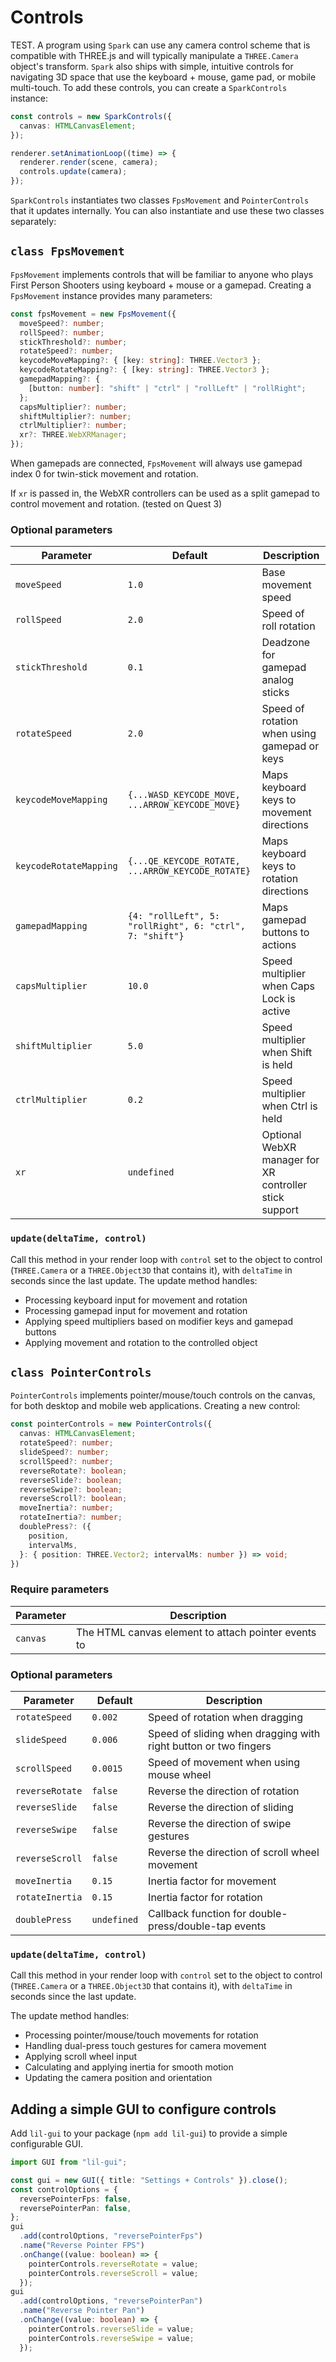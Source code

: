 # Controls

TEST. A program using `Spark` can use any camera control scheme that is compatible with THREE.js and will typically manipulate a `THREE.Camera` object's transform. `Spark` also ships with simple, intuitive controls for navigating 3D space that use the keyboard + mouse, game pad, or mobile multi-touch. To add these controls, you can create a `SparkControls` instance:

```typescript
const controls = new SparkControls({
  canvas: HTMLCanvasElement;
});

renderer.setAnimationLoop((time) => {
  renderer.render(scene, camera);
  controls.update(camera);
});
```

`SparkControls` instantiates two classes `FpsMovement` and `PointerControls` that it updates internally. You can also instantiate and use these two classes separately:

## `class FpsMovement`

`FpsMovement` implements controls that will be familiar to anyone who plays First Person Shooters using keyboard + mouse or a gamepad. Creating a `FpsMovement` instance provides many parameters:

```typescript
const fpsMovement = new FpsMovement({
  moveSpeed?: number;
  rollSpeed?: number;
  stickThreshold?: number;
  rotateSpeed?: number;
  keycodeMoveMapping?: { [key: string]: THREE.Vector3 };
  keycodeRotateMapping?: { [key: string]: THREE.Vector3 };
  gamepadMapping?: {
    [button: number]: "shift" | "ctrl" | "rollLeft" | "rollRight";
  };
  capsMultiplier?: number;
  shiftMultiplier?: number;
  ctrlMultiplier?: number;
  xr?: THREE.WebXRManager;
});
```
When gamepads are connected, `FpsMovement` will always use gamepad index 0 for twin-stick movement and rotation.

If `xr` is passed in, the WebXR controllers can be used as a split gamepad to control movement and rotation. (tested on Quest 3)

### Optional parameters

| Parameter | Default | Description |
|-----------|---------|-------------|
| `moveSpeed` | `1.0` | Base movement speed |
| `rollSpeed` | `2.0` | Speed of roll rotation |
| `stickThreshold` | `0.1` | Deadzone for gamepad analog sticks |
| `rotateSpeed` | `2.0` | Speed of rotation when using gamepad or keys |
| `keycodeMoveMapping` | `{...WASD_KEYCODE_MOVE, ...ARROW_KEYCODE_MOVE}` | Maps keyboard keys to movement directions |
| `keycodeRotateMapping` | `{...QE_KEYCODE_ROTATE, ...ARROW_KEYCODE_ROTATE}` | Maps keyboard keys to rotation directions |
| `gamepadMapping` | `{4: "rollLeft", 5: "rollRight", 6: "ctrl", 7: "shift"}` | Maps gamepad buttons to actions |
| `capsMultiplier` | `10.0` | Speed multiplier when Caps Lock is active |
| `shiftMultiplier` | `5.0` | Speed multiplier when Shift is held |
| `ctrlMultiplier` | `0.2` | Speed multiplier when Ctrl is held |
| `xr` | `undefined` | Optional WebXR manager for XR controller stick support

### `update(deltaTime, control)`

Call this method in your render loop with `control` set to the object to control (`THREE.Camera` or a `THREE.Object3D` that contains it), with `deltaTime` in seconds since the last update.
The update method handles:

- Processing keyboard input for movement and rotation
- Processing gamepad input for movement and rotation
- Applying speed multipliers based on modifier keys and gamepad buttons
- Applying movement and rotation to the controlled object


## `class PointerControls`

`PointerControls` implements pointer/mouse/touch controls on the canvas, for both desktop and mobile web applications. Creating a new control:
```typescript
const pointerControls = new PointerControls({
  canvas: HTMLCanvasElement;
  rotateSpeed?: number;
  slideSpeed?: number;
  scrollSpeed?: number;
  reverseRotate?: boolean;
  reverseSlide?: boolean;
  reverseSwipe?: boolean;
  reverseScroll?: boolean;
  moveInertia?: number;
  rotateInertia?: number;
  doublePress?: ({
    position,
    intervalMs,
  }: { position: THREE.Vector2; intervalMs: number }) => void;
})
```

### Require parameters

| Parameter | Description |
|-----------|-------------|
| `canvas` | The HTML canvas element to attach pointer events to |

### Optional parameters

| Parameter | Default | Description |
|-----------|---------|-------------|
| `rotateSpeed` | `0.002` | Speed of rotation when dragging |
| `slideSpeed` | `0.006` | Speed of sliding when dragging with right button or two fingers |
| `scrollSpeed` | `0.0015` | Speed of movement when using mouse wheel |
| `reverseRotate` | `false` | Reverse the direction of rotation |
| `reverseSlide` | `false` | Reverse the direction of sliding |
| `reverseSwipe` | `false` | Reverse the direction of swipe gestures |
| `reverseScroll` | `false` | Reverse the direction of scroll wheel movement |
| `moveInertia` | `0.15` | Inertia factor for movement |
| `rotateInertia` | `0.15` | Inertia factor for rotation |
| `doublePress` | `undefined` | Callback function for double-press/double-tap events |

### `update(deltaTime, control)`

Call this method in your render loop with `control` set to the object to control (`THREE.Camera` or a `THREE.Object3D` that contains it), with `deltaTime` in seconds since the last update.

The update method handles:

- Processing pointer/mouse/touch movements for rotation
- Handling dual-press touch gestures for camera movement
- Applying scroll wheel input
- Calculating and applying inertia for smooth motion
- Updating the camera position and orientation


## Adding a simple GUI to configure controls

Add `lil-gui` to your package (`npm add lil-gui`) to provide a simple configurable GUI.

```typescript
import GUI from "lil-gui";

const gui = new GUI({ title: "Settings + Controls" }).close();
const controlOptions = {
  reversePointerFps: false,
  reversePointerPan: false,
};
gui
  .add(controlOptions, "reversePointerFps")
  .name("Reverse Pointer FPS")
  .onChange((value: boolean) => {
    pointerControls.reverseRotate = value;
    pointerControls.reverseScroll = value;
  });
gui
  .add(controlOptions, "reversePointerPan")
  .name("Reverse Pointer Pan")
  .onChange((value: boolean) => {
    pointerControls.reverseSlide = value;
    pointerControls.reverseSwipe = value;
  });
```
